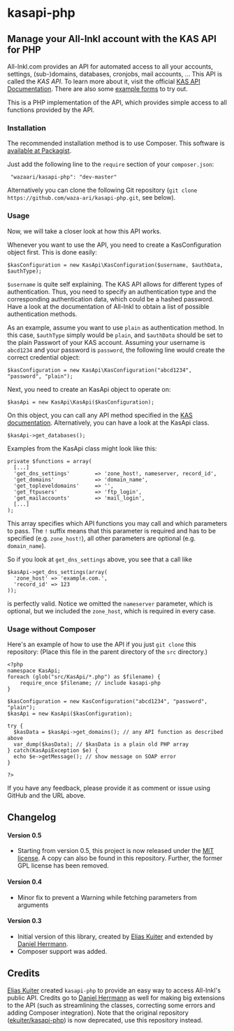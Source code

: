 # kasapi-php

## Manage your All-Inkl account with the KAS API for PHP

All-Inkl.com provides an API for automated access to all your accounts, settings, (sub-)domains, databases, cronjobs, mail accounts, ...
This API is called the *KAS API*. To learn more about it, visit the official [KAS API Documentation](http://kasapi.kasserver.com/dokumentation/phpdoc/).
There are also some [example forms](http://kasapi.kasserver.com/dokumentation/?open=beispiele) to try out.

This is a PHP implementation of the API, which provides simple access to all functions provided by the API.

### Installation

The recommended installation method is to use Composer. This software is [available at Packagist](https://packagist.org/packages/wazaari/kasapi-php).

Just add the following line to the `require` section of your `composer.json`:

```
 "wazaari/kasapi-php": "dev-master"
```

Alternatively you can clone the following Git repository (`git clone https://github.com/waza-ari/kasapi-php.git`, see below).

### Usage

Now, we will take a closer look at how this API works.

Whenever you want to use the API, you need to create a KasConfiguration object first. This is done easily:
```
$kasConfiguration = new KasApi\KasConfiguration($username, $authData, $authType);
```
`$username` is quite self explaining. The KAS API allows for different types of authentication. Thus, you need to specify an authentication type and the corresponding authentication data, which could be a hashed password. Have a look at the documentation of All-Inkl to obtain a list of possible authentication methods.

As an example, assume you want to use `plain` as authentication method. In this case, `$authType` simply would be `plain`, and `$authData` should be set to the plain Passwort of your KAS account. Assuming your username is `abcd1234` and your password is `password`, the following line would create the correct credential object:
```
$kasConfiguration = new KasApi\KasConfiguration("abcd1234", "password", "plain");
```

Next, you need to create an KasApi object to operate on:
```
$kasApi = new KasApi\KasApi($kasConfiguration);
```
On this object, you can call any API method specified in the [KAS documentation](http://kasapi.kasserver.com/dokumentation/phpdoc/packages/API%20Funktionen.html). Alternatively, you can have a look at the KasApi class.
```
$kasApi->get_databases();
```

Examples from the KasApi class might look like this:

```
private $functions = array(
  [...]
  'get_dns_settings'        => 'zone_host!, nameserver, record_id',
  'get_domains'             => 'domain_name',
  'get_topleveldomains'     => '',
  'get_ftpusers'            => 'ftp_login',
  'get_mailaccounts'        => 'mail_login',
  [...]
);
```
This array specifies which API functions you may call and which parameters to pass. The `!` suffix means that this parameter is required and has to be specified (e.g. `zone_host!`), all other parameters are optional (e.g. `domain_name`).

So if you look at `get_dns_settings` above, you see that a call like
```
$kasApi->get_dns_settings(array(
  'zone_host' => 'example.com.',
  'record_id' => 123
));
```
is perfectly valid. Notice we omitted the `nameserver` parameter, which is optional, but we included the `zone_host`, which is required in every case.

### Usage without Composer

Here's an example of how to use the API if you just `git clone` this repository:
(Place this file in the parent directory of the `src` directory.)
```
<?php
namespace KasApi;
foreach (glob("src/KasApi/*.php") as $filename) {
    require_once $filename; // include kasapi-php
}

$kasConfiguration = new KasConfiguration("abcd1234", "password", "plain");
$kasApi = new KasApi($kasConfiguration);

try {
  $kasData = $kasApi->get_domains(); // any API function as described above
  var_dump($kasData); // $kasData is a plain old PHP array
} catch(KasApiException $e) {
  echo $e->getMessage(); // show message on SOAP error
}

?>
```
If you have any feedback, please provide it as comment or issue using GitHub and the URL above.

## Changelog

#### Version 0.5

* Starting from version 0.5, this project is now released under the [MIT license](http://opensource.org/licenses/MIT). A copy can also be found in this repository. Further, the former GPL license has been removed.

#### Version 0.4

* Minor fix to prevent a Warning while fetching parameters from arguments

#### Version 0.3

* Initial version of this library, created by [Elias Kuiter](https://github.com/ekuiter/) and extended by [Daniel Herrmann](https://github.com/waza-ari/).
* Composer support was added.

## Credits

[Elias Kuiter](https://github.com/ekuiter/) created `kasapi-php` to provide an easy way to access All-Inkl's public API.
Credits go to [Daniel Herrmann](https://github.com/waza-ari/) as well for making big extensions to the API (such as streamlining the classes, correcting some errors and adding Composer integration).
Note that the original repository ([ekuiter/kasapi-php](https://github.com/ekuiter/kasapi-php)) is now deprecated, use this repository instead.
